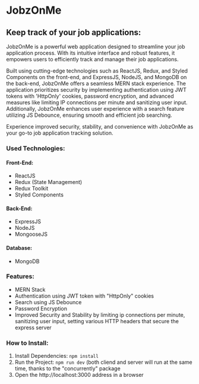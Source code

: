 # JobzOnMe

## Keep track of your job applications:
JobzOnMe is a powerful web application designed to streamline your job application process. With its intuitive interface and robust features, it empowers users to efficiently track and manage their job applications.

Built using cutting-edge technologies such as ReactJS, Redux, and Styled Components on the front-end, and ExpressJS, NodeJS, and MongoDB on the back-end, JobzOnMe offers a seamless MERN stack experience. The application prioritizes security by implementing authentication using JWT tokens with 'HttpOnly' cookies, password encryption, and advanced measures like limiting IP connections per minute and sanitizing user input. Additionally, JobzOnMe enhances user experience with a search feature utilizing JS Debounce, ensuring smooth and efficient job searching. 

Experience improved security, stability, and convenience with JobzOnMe as your go-to job application tracking solution.

### Used Technologies:

#### Front-End:
- ReactJS
- Redux (State Management)
- Redux Toolkit
- Styled Components

#### Back-End:
- ExpressJS
- NodeJS
- MongooseJS

#### Database:
- MongoDB

### Features:
- MERN Stack
- Authentication using JWT token with "HttpOnly" cookies
- Search using JS Debounce
- Password Encryption
- Improved Security and Stability by limiting ip connections per minute, sanitizing user input, setting various HTTP headers that secure the express server

### How to Install:
1. Install Dependencies: `npm install`
2. Run the Project: `npm run dev` (both cliend and server will run at the same time, thanks to the "concurrently" package
3. Open the http://localhost:3000 address in a browser
